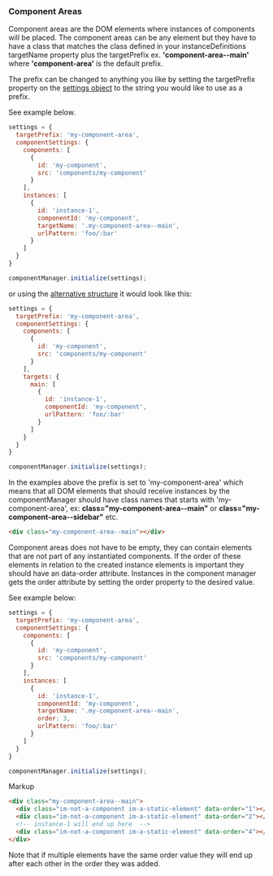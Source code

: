 ### <a name="component-areas"></a> Component Areas

Component areas are the DOM elements where instances of components will be placed. The component areas can be any element but they have to have a class that matches the class defined in your instanceDefinitions targetName property plus the targetPrefix ex. **'component-area--main'** where **'component-area'** is the default prefix.

The prefix can be changed to anything you like by setting the targetPrefix property on the [settings object](#settings") to the string you would like to use as a prefix.

See example below.

```javascript
settings = {
  targetPrefix: 'my-component-area',
  componentSettings: {
    components: [
      {
        id: 'my-component',
        src: 'components/my-component'
      }
    ],
    instances: [
      {
        id: 'instance-1',
        componentId: 'my-component',
        targetName: '.my-component-area--main',
        urlPattern: 'foo/:bar'
      }
    ]
  }
}

componentManager.initialize(settings);
```

or using the [alternative structure](#alternative-structure) it would look like this:

```javascript
settings = {
  targetPrefix: 'my-component-area',
  componentSettings: {
    components: [
      {
        id: 'my-component',
        src: 'components/my-component'
      }
    ],
    targets: {
      main: [
        {
          id: 'instance-1',
          componentId: 'my-component',
          urlPattern: 'foo/:bar'
        }
      ]
    }
  }
}

componentManager.initialize(settings);
```


In the examples above the prefix is set to 'my-component-area' which means that all DOM elements that should receive instances by the componentManager should have class names that starts with 'my-component-area', ex: **class="my-component-area--main"** or **class="my-component-area--sidebar"** etc.

```html
<div class="my-component-area--main"></div>
```

Component areas does not have to be empty, they can contain elements that are not part of any instantiated components. If the order of these elements in relation to the created instance elements is important they should have an data-order attribute. Instances in the component manager gets the order attribute by setting the order property to the desired value.

See example below:

```javascript
settings = {
  targetPrefix: 'my-component-area',
  componentSettings: {
    components: [
      {
        id: 'my-component',
        src: 'components/my-component'
      }
    ],
    instances: [
      {
        id: 'instance-1',
        componentId: 'my-component',
        targetName: '.my-component-area--main',
        order: 3,
        urlPattern: 'foo/:bar'
      }
    ]
  }
}

componentManager.initialize(settings);
```

Markup
```html
<div class="my-component-area--main">
  <div class="im-not-a-component im-a-static-element" data-order="1"></div>
  <div class="im-not-a-component im-a-static-element" data-order="2"></div>
  <!-- instance-1 will end up here  -->
  <div class="im-not-a-component im-a-static-element" data-order="4"></div>
</div>
```

Note that if multiple elements have the same order value they will end up after each other in the order they was added.